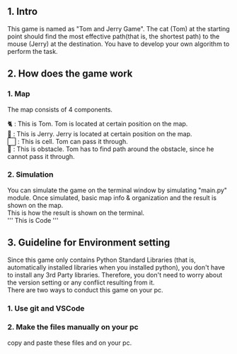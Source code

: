 ## 1. Intro
This game is named as "Tom and Jerry Game". The cat (Tom) at the starting point should find the most effective path(that is, the shortest path) to the mouse (Jerry) at the destination. You have to develop your own algorithm to perform the task. 

## 2. How does the game work
### 1. Map  
The map consists of 4 components.  
  
🐈 : This is Tom. Tom is located at certain position on the map.  
🐀 : This is Jerry. Jerry is located at certain position on the map.  
⬜ : This is cell. Tom can pass it through.  
🔵 : This is obstacle. Tom has to find path around the obstacle, since he cannot pass it through.  

### 2. Simulation
You can simulate the game on the terminal window by simulating "main.py" module. Once simulated, basic map info & organization and the result is shown on the map.  
This is how the result is shown on the terminal.  
'''
This is Code
'''

## 3. Guideline for Environment setting
Since this game only contains Python Standard Libraries (that is, automatically installed libraries when you installed python), you don't have to install any 3rd Party libraries. Therefore, you don't need to worry about the version setting or any conflict resulting from it.  
There are two ways to conduct this game on your pc.  
### 1. Use git and VSCode

### 2. Make the files manually on your pc  
copy and paste these files and on your pc.
